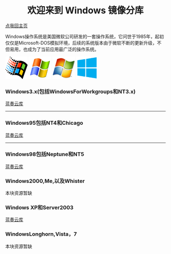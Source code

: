 <center><h1>欢迎来到 Windows 镜像分库</h1></center>
<a href="https://diamondda.github.io">点我回主页</a>
<p>Windows操作系统是美国微软公司研发的一套操作系统，它问世于1985年，起初仅仅是Microsoft-DOS模拟环境，后续的系统版本由于微软不断的更新升级，不但易用，也成为了当前应用最广泛的操作系统。</p>
<img src="/95.png" alt="Pulpit rock" width="70" height="70">
<img src="/xp.png" alt="Pulpit rock" width="70" height="70">
<img src="/win7.png" alt="Pulpit rock" width="70" height="70">
<img src="/win8.png" alt="Pulpit rock" width="70" height="70">
<h3>Windows3.x(包括WindowsForWorkgroups和NT3.x)</h1>
<a href="https://wwe.lanzous.com/b00zrqa9i">蓝奏云库</a>
<hr>
<h3>Windows95包括NT4和Chicago</h1>
<a href="https://wwe.lanzous.com/b00zrqala">蓝奏云库</a>
<hr>
<h3>Windows98包括Neptune和NT5</h1>
<a href="https://wwe.lanzous.com/b00zrqbbg">蓝奏云库</a>
<h3>Windows2000,Me,以及Whister</h1>
本块资源暂缺
<h3>Windows XP和Server2003</h1>
<a href="https://www.lanzoux.com/b00zsl60b">蓝奏云库</a>
<h3>WindowsLonghorn,Vista，7</h1>
本块资源暂缺

